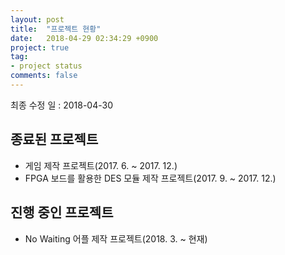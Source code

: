 ```yaml
---
layout: post
title:  "프로젝트 현황"
date:   2018-04-29 02:34:29 +0900
project: true
tag:
- project status
comments: false
---
```

최종 수정 일 : 2018-04-30

## 종료된 프로젝트

* 게임 제작 프로젝트(2017. 6. ~ 2017. 12.)
* FPGA 보드를 활용한 DES 모듈 제작 프로젝트(2017. 9. ~ 2017. 12.)

## 진행 중인 프로젝트

* No Waiting 어플 제작 프로젝트(2018. 3. ~ 현재)